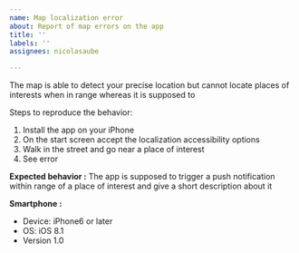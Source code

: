 ```yaml
---
name: Map localization error
about: Report of map errors on the app
title: ''
labels: ''
assignees: nicolasaube

---
```


The map is able to detect your precise location but cannot locate places of interests when in range whereas it is supposed to

Steps to reproduce the behavior:
1. Install the app on your iPhone
2. On the start screen accept the localization accessibility options
3. Walk in the street and go near a place of interest
4. See error

**Expected behavior :**
The app is supposed to trigger a push notification within range of a place of interest and give a short description about it

**Smartphone :**
 - Device: iPhone6 or later
 - OS: iOS 8.1
 - Version 1.0
